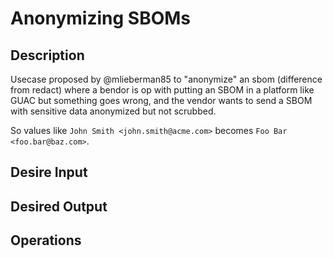 # Anonymizing SBOMs

## Description

Usecase proposed by @mlieberman85 to "anonymize" an sbom (difference from redact) where a bendor is op with putting an SBOM in a platform like GUAC but something goes wrong, and the vendor wants to send a SBOM with sensitive data anonymized but not scrubbed.

So values like `John Smith <john.smith@acme.com>` becomes `Foo Bar <foo.bar@baz.com>`.

## Desire Input

## Desired Output

## Operations
